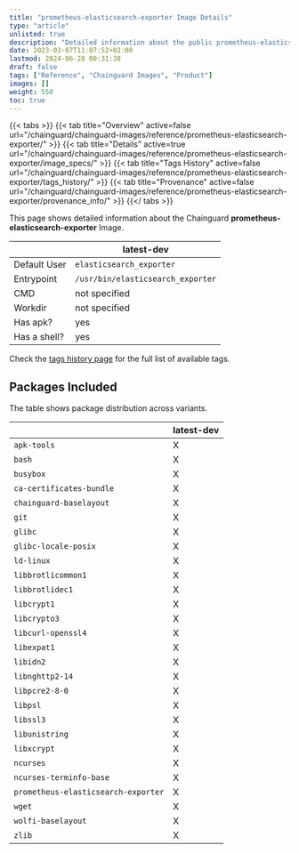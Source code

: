 ```yaml
---
title: "prometheus-elasticsearch-exporter Image Details"
type: "article"
unlisted: true
description: "Detailed information about the public prometheus-elasticsearch-exporter Chainguard Image."
date: 2023-03-07T11:07:52+02:00
lastmod: 2024-06-28 00:31:38
draft: false
tags: ["Reference", "Chainguard Images", "Product"]
images: []
weight: 550
toc: true
---
```


{{< tabs >}}
{{< tab title="Overview" active=false url="/chainguard/chainguard-images/reference/prometheus-elasticsearch-exporter/" >}}
{{< tab title="Details" active=true url="/chainguard/chainguard-images/reference/prometheus-elasticsearch-exporter/image_specs/" >}}
{{< tab title="Tags History" active=false url="/chainguard/chainguard-images/reference/prometheus-elasticsearch-exporter/tags_history/" >}}
{{< tab title="Provenance" active=false url="/chainguard/chainguard-images/reference/prometheus-elasticsearch-exporter/provenance_info/" >}}
{{</ tabs >}}

This page shows detailed information about the Chainguard **prometheus-elasticsearch-exporter** Image.

|              | latest-dev                        |
|--------------|-----------------------------------|
| Default User | `elasticsearch_exporter`          |
| Entrypoint   | `/usr/bin/elasticsearch_exporter` |
| CMD          | not specified                     |
| Workdir      | not specified                     |
| Has apk?     | yes                               |
| Has a shell? | yes                               |

Check the [tags history page](/chainguard/chainguard-images/reference/prometheus-elasticsearch-exporter/tags_history/) for the full list of available tags.

## Packages Included
The table shows package distribution across variants.

|                                     | latest-dev |
|-------------------------------------|------------|
| `apk-tools`                         | X          |
| `bash`                              | X          |
| `busybox`                           | X          |
| `ca-certificates-bundle`            | X          |
| `chainguard-baselayout`             | X          |
| `git`                               | X          |
| `glibc`                             | X          |
| `glibc-locale-posix`                | X          |
| `ld-linux`                          | X          |
| `libbrotlicommon1`                  | X          |
| `libbrotlidec1`                     | X          |
| `libcrypt1`                         | X          |
| `libcrypto3`                        | X          |
| `libcurl-openssl4`                  | X          |
| `libexpat1`                         | X          |
| `libidn2`                           | X          |
| `libnghttp2-14`                     | X          |
| `libpcre2-8-0`                      | X          |
| `libpsl`                            | X          |
| `libssl3`                           | X          |
| `libunistring`                      | X          |
| `libxcrypt`                         | X          |
| `ncurses`                           | X          |
| `ncurses-terminfo-base`             | X          |
| `prometheus-elasticsearch-exporter` | X          |
| `wget`                              | X          |
| `wolfi-baselayout`                  | X          |
| `zlib`                              | X          |

